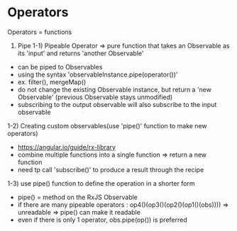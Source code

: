 # Operators

Operators = functions

1. Pipe
1-1) Pipeable Operator => pure function that takes an Observable as its 'input' and returns 'another Observable'
- can be piped to Observables
- using the syntax 'observableInstance.pipe(operator())'
- ex. filter(), mergeMap()
- do not change the existing Observable instance, but return a 'new Observable' (previous Observable stays unmodified)
- subscribing to the output observable will also subscribe to the input observable

1-2) Creating custom observables(use 'pipe()' function to make new operators)
- https://angular.io/guide/rx-library
- combine multiple functions into a single function => return a new function
- need tp call 'subscribe()' to produce a result through the recipe

1-3) use pipe() function to define the operation in a shorter form
- pipe() = method on the RxJS Observable
- if there are many pipeable operators :
op4()(op3()(op2()(op1()(obs)))) => unreadable
=> pipe() can make it readable
- even if there is only 1 operator, obs.pipe(op()) is preferred
